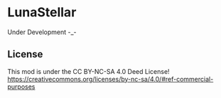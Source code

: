 # LunaStellar

Under Development -_-

## License

This mod is under the CC BY-NC-SA 4.0 Deed License!
https://creativecommons.org/licenses/by-nc-sa/4.0/#ref-commercial-purposes

